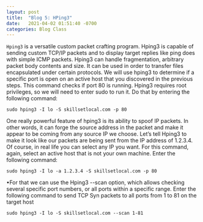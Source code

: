 ```yaml
---
layout: post
title:  "Blog 5: HPing3"
date:   2021-04-02 01:51:40 -0700
categories: Blog Class
---
```


`Hping3` is a versatile custom packet crafting program. Hping3 is capable of sending custom TCP/IP packets and to display target replies like ping does with simple ICMP packets. Hping3 can handle fragmentation, arbitrary packet body contents and size. It can be used in order to transfer files encapsulated under certain protocols. We will use hping3 to determine if a specific port is open on an active host that you discovered in the previous steps. This command checks if port 80 is running. Hping3 requires root privileges, so we will need to enter sudo to run it. Do that by entering the following command:

	sudo hping3 -I lo -S skillsetlocal.com -p 80
  
 One really powerful feature of hping3 is its ability to spoof IP packets. In other words, it can forge the source address in the packet and make it appear to be coming from any source IP we choose. 
Let’s tell Hping3 to make it look like our packets are being sent from the IP address of 1.2.3.4. Of course, in real life you can select any IP you want. For this command, again, select an active host that is not your own machine. Enter the following command:

    sudo hping3 -I lo -a 1.2.3.4 -S skillsetlocal.com -p 80 

•For that we can use the Hping3 --scan option, which allows checking several specific port numbers, or all ports within a specific range. Enter the following command to send TCP Syn packets to all ports from 1 to 81 on the target host		

    sudo hping3 -I lo -S skillsetlocal.com --scan 1-81
